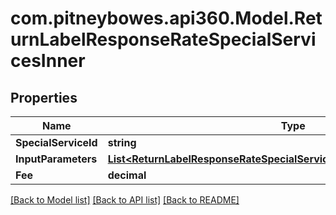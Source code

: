 # com.pitneybowes.api360.Model.ReturnLabelResponseRateSpecialServicesInner

## Properties

Name | Type | Description | Notes
------------ | ------------- | ------------- | -------------
**SpecialServiceId** | **string** | Description | [optional] 
**InputParameters** | [**List&lt;ReturnLabelResponseRateSpecialServicesInnerInputParametersInner&gt;**](ReturnLabelResponseRateSpecialServicesInnerInputParametersInner.md) |  | [optional] 
**Fee** | **decimal** | Description | [optional] 

[[Back to Model list]](../README.md#documentation-for-models) [[Back to API list]](../README.md#documentation-for-api-endpoints) [[Back to README]](../README.md)

